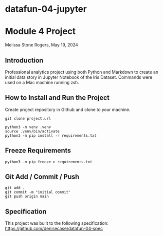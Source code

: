 # datafun-04-jupyter
# Module 4 Project
Melissa Stone Rogers, May 19, 2024

## Introduction
Professional analytics project using both Python and Markdown to create an initial data story in Jupyter Notebook of the Iris Dataset.
Commands were used on a Mac machine running zsh.  

## How to Install and Run the Project
Create project repository in Github and clone to your machine.

```shell
git clone project.url
```

```shell
python3 -m venv .venv
source .venv/bin/activate
python3 -m pip install -r requirements.txt
```

## Freeze Requirements

```shell
python3 -m pip freeze > requirements.txt
```

## Git Add / Commit / Push 

```shell
git add .
git commit -m "initial commit"
git push origin main
```

## Specification

This project was built to the following specification:
https://github.com/denisecase/datafun-04-spec